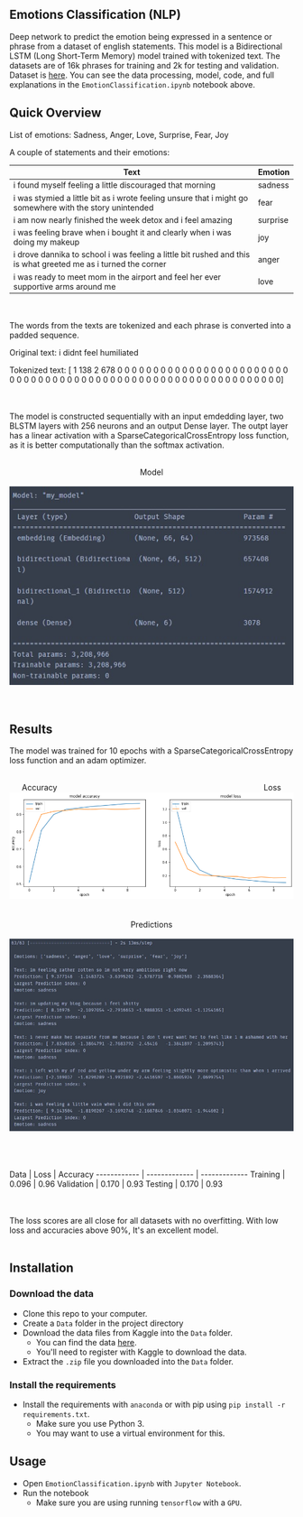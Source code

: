 Emotions Classification (NLP)
-----------------------

Deep network to predict the emotion being expressed in a sentence or phrase from a dataset of english statements. This model is a Bidirectional LSTM (Long Short-Term Memory) model trained with tokenized text. The datasets are of 16k phrases for training and 2k for testing and validation. Dataset is [here](https://www.kaggle.com/datasets/praveengovi/emotions-dataset-for-nlp). You can see the data processing, model, code, and full explanations in the `EmotionClassification.ipynb` notebook above.

Quick Overview
----------------------

List of emotions: Sadness, Anger, Love, Surprise, Fear, Joy

A couple of statements and their emotions:

 Text | Emotion 
------------ | -------------
i found myself feeling a little discouraged that morning | sadness
i was stymied a little bit as i wrote feeling unsure that i might go somewhere with the story unintended | fear
i am now nearly finished the week detox and i feel amazing | surprise
i was feeling brave when i bought it and clearly when i was doing my makeup | joy
i drove dannika to school i was feeling a little bit rushed and this is what greeted me as i turned the corner | anger
i was ready to meet mom in the airport and feel her ever supportive arms around me | love

<br /><br />
The words from the texts are tokenized and each phrase is converted into a padded sequence.

Original text: i didnt feel humiliated

Tokenized text: [  1 138   2 678   0   0   0   0   0   0   0   0   0   0   0   0   0   0
   0   0   0   0   0   0   0   0   0   0   0   0   0   0   0   0   0   0
   0   0   0   0   0   0   0   0   0   0   0   0   0   0   0   0   0   0
   0   0   0   0   0   0   0   0   0   0   0   0]

<br /><br />
The model is constructed sequentially with an input emdedding layer, two BLSTM layers with 256 neurons and an output Dense layer. The outpt layer has a linear activation with a SparseCategoricalCrossEntropy loss function, as it is better computationally than the softmax activation.

<p align="center">
<br />
Model
<br />
<br />
<img src="https://github.com/ET-777/Emotions-Classification/blob/master/images/model.jpg"/>
<br />
<br />
<br />
</p>

Results
----------------------

The model was trained for 10 epochs with a SparseCategoricalCrossEntropy loss function and an adam optimizer.

<p align="center">
<br />
Accuracy&nbsp;&nbsp;&nbsp;&nbsp;&nbsp;&nbsp;&nbsp;&nbsp;&nbsp;&nbsp;&nbsp;&nbsp;&nbsp;&nbsp;&nbsp;&nbsp;&nbsp;&nbsp;&nbsp;&nbsp;&nbsp;&nbsp;&nbsp;&nbsp;&nbsp;&nbsp;&nbsp;&nbsp;&nbsp;&nbsp;&nbsp;&nbsp;&nbsp;&nbsp;&nbsp;&nbsp;&nbsp;&nbsp;&nbsp;&nbsp;&nbsp;&nbsp;&nbsp;&nbsp;&nbsp;&nbsp;&nbsp;&nbsp;&nbsp;&nbsp;&nbsp;&nbsp;&nbsp;&nbsp;&nbsp;&nbsp;&nbsp;&nbsp;&nbsp;&nbsp;&nbsp;&nbsp;&nbsp;&nbsp;&nbsp;&nbsp;&nbsp;&nbsp;&nbsp;&nbsp;&nbsp;&nbsp;&nbsp;&nbsp;&nbsp;&nbsp;&nbsp;&nbsp;&nbsp;&nbsp;&nbsp;&nbsp;&nbsp;&nbsp;&nbsp;&nbsp;&nbsp;&nbsp;&nbsp;&nbsp;&nbsp;&nbsp;&nbsp;Loss
<br />
<img src="https://github.com/ET-777/Emotions-Classification/blob/master/images/graphs.png"/>
<br />
<br />
<br />   
Predictions
<br />
<br />
<img src="https://github.com/ET-777/Emotions-Classification/blob/master/images/predictions.jpg"/>
<br />
<br />
</p>

<br /><br />
 Data | Loss | Accuracy
------------ | ------------- | -------------
Training | 0.096 | 0.96
Validation | 0.170 | 0.93
Testing | 0.170 | 0.93

<br /><br />
The loss scores are all close for all datasets with no overfitting. With low loss and accuracies above 90%, It's an excellent model.
<br /><br />

Installation
----------------------

### Download the data

* Clone this repo to your computer.
* Create a `Data` folder in the project directory
* Download the data files from Kaggle into the `Data` folder.  
    * You can find the data [here](https://www.kaggle.com/datasets/praveengovi/emotions-dataset-for-nlp).
    * You'll need to register with Kaggle to download the data.
* Extract the `.zip` file you downloaded into the `Data` folder.

### Install the requirements
 
* Install the requirements with `anaconda` or with pip using `pip install -r requirements.txt`.
    * Make sure you use Python 3.
    * You may want to use a virtual environment for this.

Usage
-----------------------

* Open `EmotionClassification.ipynb` with `Jupyter Notebook`.
* Run the notebook
    * Make sure you are using running `tensorflow` with a `GPU`.
